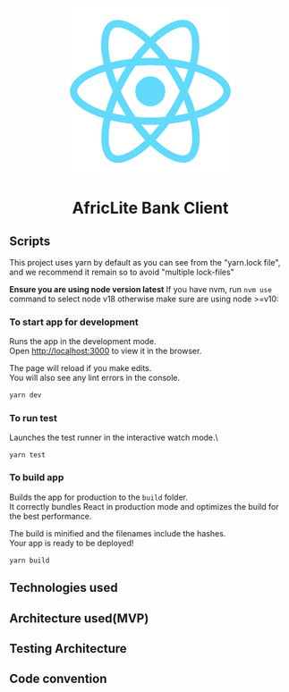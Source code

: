 <div align="center">
  <a href="https://github.com/emmanuelonah/africlite-bank">
    <img src="./public//logo512.png" alt="AfricLite Bank logo" width="300" />
  </a>
</div>

<h1 align="center">AfricLite Bank Client</h1>

## Scripts

This project uses yarn by default as you can see from the "yarn.lock file", and we recommend it remain so to avoid "multiple lock-files"

**Ensure you are using node version latest**
If you have nvm, run `nvm use` command to select node v18 otherwise make sure are using node >=v10:

### To start app for development

Runs the app in the development mode.\
Open [http://localhost:3000](http://localhost:3000) to view it in the browser.

The page will reload if you make edits.\
You will also see any lint errors in the console.

```bash
yarn dev
```

### To run test

Launches the test runner in the interactive watch mode.\

```base
yarn test
```

### To build app

Builds the app for production to the `build` folder.\
It correctly bundles React in production mode and optimizes the build for the best performance.

The build is minified and the filenames include the hashes.\
Your app is ready to be deployed!

```base
yarn build
```

## Technologies used

## Architecture used(MVP)

## Testing Architecture

## Code convention
